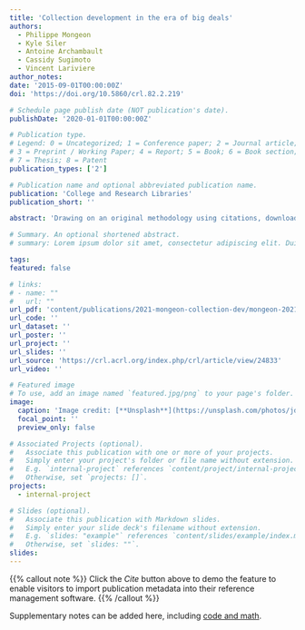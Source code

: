 ```yaml
---
title: 'Collection development in the era of big deals'
authors:
  - Philippe Mongeon
  - Kyle Siler
  - Antoine Archambault
  - Cassidy Sugimoto
  - Vincent Lariviere
author_notes:
date: '2015-09-01T00:00:00Z'
doi: 'https://doi.org/10.5860/crl.82.2.219'

# Schedule page publish date (NOT publication's date).
publishDate: '2020-01-01T00:00:00Z'

# Publication type.
# Legend: 0 = Uncategorized; 1 = Conference paper; 2 = Journal article;
# 3 = Preprint / Working Paper; 4 = Report; 5 = Book; 6 = Book section;
# 7 = Thesis; 8 = Patent
publication_types: ['2']

# Publication name and optional abbreviated publication name.
publication: 'College and Research Libraries'
publication_short: ''

abstract: 'Drawing on an original methodology using citations, downloads, and survey data, this paper analyzes journal usage patterns across 28 Canadian universities. Results show that usage levels vary across disciplines and that different academic platforms varied in their importance to different institutions, with for-profit platforms generally exhibiting lower usage. These results suggest economic inefficiencies exist in big deal academic journal subscriptions for universities, as most journals in such bundles are seldom or never used. We recommend that universities coordinate resource sharing and negotiate strategies with academic journal expenditures based on shared interests and usage trends.'

# Summary. An optional shortened abstract.
# summary: Lorem ipsum dolor sit amet, consectetur adipiscing elit. Duis posuere tellus ac convallis placerat. Proin tincidunt magna sed ex sollicitudin condimentum.

tags:
featured: false

# links:
# - name: ""
#   url: ""
url_pdf: 'content/publications/2021-mongeon-collection-dev/mongeon-2021-collection-development.pdf'
url_code: ''
url_dataset: ''
url_poster: ''
url_project: ''
url_slides: ''
url_source: 'https://crl.acrl.org/index.php/crl/article/view/24833'
url_video: ''

# Featured image
# To use, add an image named `featured.jpg/png` to your page's folder.
image:
  caption: 'Image credit: [**Unsplash**](https://unsplash.com/photos/jdD8gXaTZsc)'
  focal_point: ''
  preview_only: false

# Associated Projects (optional).
#   Associate this publication with one or more of your projects.
#   Simply enter your project's folder or file name without extension.
#   E.g. `internal-project` references `content/project/internal-project/index.md`.
#   Otherwise, set `projects: []`.
projects:
  - internal-project

# Slides (optional).
#   Associate this publication with Markdown slides.
#   Simply enter your slide deck's filename without extension.
#   E.g. `slides: "example"` references `content/slides/example/index.md`.
#   Otherwise, set `slides: ""`.
slides:
---
```


{{% callout note %}}
Click the _Cite_ button above to demo the feature to enable visitors to import publication metadata into their reference management software.
{{% /callout %}}

Supplementary notes can be added here, including [code and math](https://wowchemy.com/docs/content/writing-markdown-latex/).
